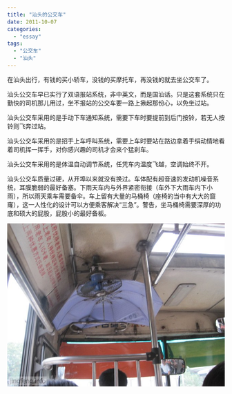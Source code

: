 ```yaml
---
title: "汕头的公交车"
date: 2011-10-07
categories: 
  - "essay"
tags: 
  - "公交车"
  - "汕头"
---
```


在汕头出行，有钱的买小轿车，没钱的买摩托车，再没钱的就去坐公交车了。

汕头公交车早已实行了双语报站系统，非中英文，而是国汕话。只是这套系统只在勤快的司机那儿用过，坐不报站的公交车要一路上揪起那份心，以免坐过站。

汕头公交车采用的是手动下车通知系统，需要下车时要提前到后门按铃，若无人按铃则飞奔过站。

汕头公交车采用的是招手上车呼叫系统，需要上车时要站在路边拿着手绢动情地看着司机挥一挥手，对你感兴趣的司机才会来个猛刹车。

汕头公交车采用的是体温自动调节系统，任凭车内温度飞越，空调始终不开。

汕头公交车质量过硬，从开埠以来就没有换过。车体配有超音速的发动机噪音系统，耳膜脆弱的最好备塞。下雨天车内与外界紧密衔接（车外下大雨车内下小雨），所以雨天乘车需要备伞。车上留有大量的马桶椅（座椅的当中有大大的窟窿），这一人性化的设计可以方便乘客解决“三急”。警告，坐马桶椅需要深厚的功底和硕大的屁股，屁股小的最好备板。

![ghf](images/6216323384_2892fb96d1_z.jpg)
